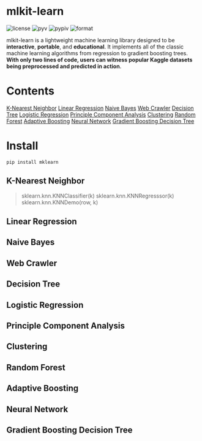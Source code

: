 mlkit-learn
===========
![license](https://img.shields.io/github/license/ryanxjhan/mlkit-learn.svg)
![pyv](https://img.shields.io/pypi/pyversions/mklearn.svg)
![pypiv](https://img.shields.io/pypi/v/mklearn.svg?color=green)
![format](https://img.shields.io/pypi/format/mklearn.svg)

mlkit-learn is a lightweight machine learning library designed to be **interactive**, **portable**, and **educational**. It implements all of the classic machine learning algorithms from regression to gradient boosting trees. **With only two lines of code, users can witness popular Kaggle datasets being preprocessed and predicted in action**.

Contents
===========
[K-Nearest Neighbor](#k-nearest-neightbor)
[Linear Regression](#linear-regression)
[Naive Bayes](#naive-bayes)
[Web Crawler](#crawler)
[Decision Tree](#decision-tree)
[Logistic Regression](#logistic-regression)
[Principle Component Analysis](#principle-component-analysis)
[Clustering](#clustering)
[Random Forest](#random-forest)
[Adaptive Boosting](#adaptive-boosting)
[Neural Network](#neural-network)
[Gradient Boosting Decision Tree](#gradient-boosting-decision-tree)


Install
===========
`pip install mklearn`

## K-Nearest Neighbor
> sklearn.knn.KNNClassifier(k)
> sklearn.knn.KNNRegresssor(k)
> sklearn.knn.KNNDemo(row, k)


## Linear Regression
## Naive Bayes
## Web Crawler
## Decision Tree
## Logistic Regression
## Principle Component Analysis
## Clustering
## Random Forest
## Adaptive Boosting
## Neural Network
## Gradient Boosting Decision Tree




